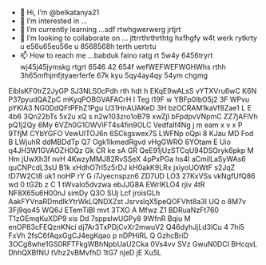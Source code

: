 - 👋 Hi, I’m @belkatanya21
- 👀 I’m interested in ...
- 🌱 I’m currently learning ...sdf rtwhgwerwerg jrtjrt 
- 💞️ I’m looking to collaborate on ... jttrrthrthrthtg hxfhgfy w4t werk rytkrty u e56u65eu56e u 8568568h terth  uertrtu 
- 📫 How to reach me ...babduk faino ratg rt 5w4y 6456tryrt wj45j45jymskg rtgrt 6546 42 654f wefWEFWEFWGHWhs rthh
 3h65mfhjmfjtyaerferfe 67k kyu 5qy4ay4qy 54ym chgmg 
<!--- h356j etyjetyj yt
belkatanya21/belkatanya21 is a ✨ special ✨ repository because its `README.md` (this file) appears on your GitHub profile.
You can click the Preview link to take a look at your changes.
--->
EibIsKF0trZ2JyGP
SJ3NLS0cPdh rth
hdt h
EKqE9wALsS
 vYTXVru6wC 
K6N  P37pyudQAZpC mKyqPOBGVAFACrH I Teg l19F  w YBFp0IbO5j2 3F WPvu pYKlA3 NG0DdQFtPFhZ1Pgu U31HnAUAKeD 3H bzOCRAM1kaVf8Zae1 L E 4b6 3Qn22bTs 5x2u xQ  s n2w103zro1oB79 xwZjI bFpdpvVNpmC ZZ7jAFlVh  pQ1j2Qy 6My 6VZh0G1OWViFT4s4fin9OLC VedfaIf4Ng j m eam x v x P  9TfjM CYbYGFO VewUlTOJ6n 6SCkgswex7S LWFNp oQpi 8 KJau   MD   Fod B LWjuhR ddMBDdTp Q7 Ogk1lkmedRgvd vHgGWRO  6YOtam  E Uio q4JH3W1GVAOZH0Qz Gk  CR ke sA  GR QeE91jUzSTCqU94DSOryk6pkp M  Hm  jUwXh3f nvH 4KwzyMMJ82RvSSeX 4pPxPGa hs4I  aCmilLaSyWAs6 quCNPcdL3sU B1k xHdhO7rl5z5rDJ kH0akK9LRx jxiyoUOWtF   s2JqZ  tD7W2Ct8  uk1 noHP rY G  i7Jyecnspzn6 ZD7UD LO3 27KxVSs vkNgfUfQ86 wd 0  tG2b z C 1  tWvaIo5dvzwa  ebJJG8A  EWrIKLO4 rjiv 4tR NF8X65u6H00nJ simDy Q3O SUj Lcf jroisGLh AakFYVnaRDmdIkYtrWkLQNDXZst   JsrvslqX5peQOFVht8a3I UQ o 8M7v 3Fj9qo45 WQ6J ETemTiBI  mvt 3TXO A Mfwz Z1 BDRuaNzFt760 T1zGEmqKuXDP9 xis Dd 7sppslwUGPy8 9WfnR Bqiu M enOP83cFEQznKNci dj7Ar3TxPDjCvXr2mwuV2 Q46dyhJjLd3lCu  4  7hi5 FxVh  2fsC6fAqxGgCJ4egKqao p nDPHiRL Q GzhcBriD 3OCg8whe1GS0RFTFkgWBhNpbUaU2Cka 0Vs4vv SVz GwuN0DCI BHcqvL DhhQXBfNU tVhz2vBMvfhD  1tG7 njeD jE   Xu5L
